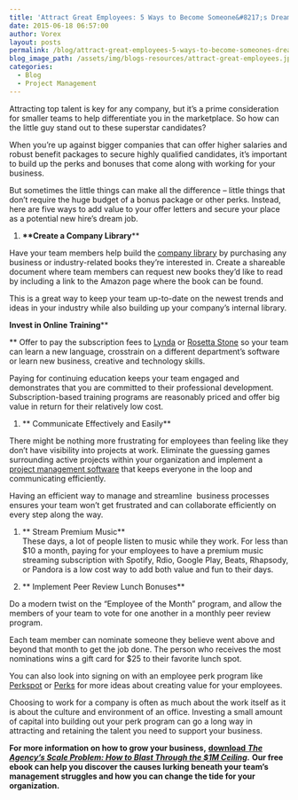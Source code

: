 ```yaml
---
title: 'Attract Great Employees: 5 Ways to Become Someone&#8217;s Dream Job'
date: 2015-06-18 06:57:00
author: Vorex
layout: posts
permalink: /blog/attract-great-employees-5-ways-to-become-someones-dream-job/
blog_image_path: /assets/img/blogs-resources/attract-great-employees.jpg
categories:
  - Blog
  - Project Management
---
```



Attracting top talent is key for any company, but it’s a prime consideration for smaller teams to help differentiate you in the marketplace. So how can the little guy stand out to these superstar candidates?<!--more-->

When you’re up against bigger companies that can offer higher salaries and robust benefit packages to secure highly qualified candidates, it’s important to build up the perks and bonuses that come along with working for your business.

But sometimes the little things can make all the difference – little things that don’t require the huge budget of a bonus package or other perks. Instead, here are five ways to add value to your offer letters and secure your place as a potential new hire’s dream job.

1. **\*\*Create a Company Library**\*\*

Have your team members help build the [company library](http://blog.robustsoftware.co.uk/2008/05/creating-company-library.html) by purchasing any business or industry-related books they’re interested in. Create a shareable document where team members can request new books they’d like to read by including a link to the Amazon page where the book can be found.

This is a great way to keep your team up-to-date on the newest trends and ideas in your industry while also building up your company’s internal library.

**Invest in Online Training**\*\*

\*\* Offer to pay the subscription fees to [Lynda](http://www.lynda.com/) or [Rosetta Stone](http://www.rosettastone.com/) so your team can learn a new language, crosstrain on a different department’s software or learn new business, creative and technology skills.

Paying for continuing education keeps your team engaged and demonstrates that you are committed to their professional development. Subscription-based training programs are reasonably priced and offer big value in return for their relatively low cost.

1. ** Communicate Effectively and Easily**

There might be nothing more frustrating for employees than feeling like they don’t have visibility into projects at work. Eliminate the guessing games surrounding active projects within your organization and implement a [project management software](http://www.vorex.com/product/online-project-management/) that keeps everyone in the loop and communicating efficiently.

Having an efficient way to manage and streamline  business processes ensures your team won’t get frustrated and can collaborate efficiently on every step along the way.

1. ** Stream Premium Music**
   <br> These days, a lot of people listen to music while they work. For less than $10 a month, paying for your employees to have a premium music streaming subscription with Spotify, Rdio, Google Play, Beats, Rhapsody, or Pandora is a low cost way to add both value and fun to their days.

1. ** Implement Peer Review Lunch Bonuses**

Do a modern twist on the “Employee of the Month” program, and allow the members of your team to vote for one another in a monthly peer review program.

Each team member can nominate someone they believe went above and beyond that month to get the job done. The person who receives the most nominations wins a gift card for $25 to their favorite lunch spot.

You can also look into signing on with an employee perk program like [Perkspot](http://www.perkspot.com/) or [Perks](http://perks.com/) for more ideas about creating value for your employees.

Choosing to work for a company is often as much about the work itself as it is about the culture and environment of an office. Investing a small amount of capital into building out your perk program can go a long way in attracting and retaining the talent you need to support your business.

**For more information on how to grow your business,** [**download** ***The Agency’s Scale Problem: How to Blast Through the $1M Ceiling***](http://vorex.hs-sites.com/agency-scale-ebook?__hstc=100746398.b2843db0333d5242d1d7cad84e1e93d1.1428948442272.1433544441781.1433793493875.19&amp;__hssc=100746398.13.1433793493875&amp;__hsfp=357257685)***.*** **Our free ebook can help you discover the causes lurking beneath your team’s management struggles and how you can change the tide for your organization.**